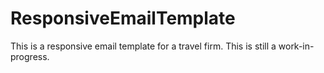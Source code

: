 # ResponsiveEmailTemplate
This is a responsive email template for a travel firm. This is still a work-in-progress.
